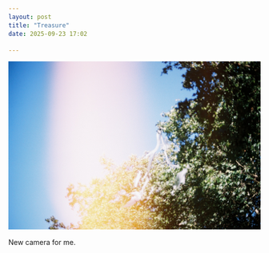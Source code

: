 ```yaml
---
layout: post
title: "Treasure"
date: 2025-09-23 17:02

---
```

![treasure](/images/fragments/treasure.jpg)

New camera for me.
